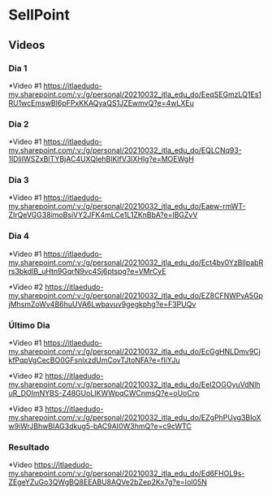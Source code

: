 # SellPoint
## Videos

### Dia 1

*Video #1
https://itlaedudo-my.sharepoint.com/:v:/g/personal/20210032_itla_edu_do/EeqSEGmzLQ1Es1RU1wcEmswBI6pFPxKKAQyaQS1JZEwmvQ?e=4wLXEu 

### Dia 2

*Video #1
https://itlaedudo-my.sharepoint.com/:v:/g/personal/20210032_itla_edu_do/EQLCNq93-1lDliIWSZxBITYBjAC4UXQIehBlKIfV3lXHlg?e=MOEWgH

### Dia 3

*Video #1
https://itlaedudo-my.sharepoint.com/:v:/g/personal/20210032_itla_edu_do/Eaew-rmWT-ZIrQeVGG38imoBsiVY2JFK4mLCe1L1ZKnBbA?e=lBGZvV

### Dia 4

*Video #1
https://itlaedudo-my.sharepoint.com/:v:/g/personal/20210032_itla_edu_do/Ect4by0YzBlIpabRrs3bkdIB_uHtn9GqrN9vc4Sj6ptspg?e=VMrCyE

*Video #2
https://itlaedudo-my.sharepoint.com/:v:/g/personal/20210032_itla_edu_do/EZ8CFNWPvA5GpjMhsmZoWv4B6huUVA6Lwbavuv9gegkphg?e=F3PUQv

### Último Dia 

*Video #1
https://itlaedudo-my.sharepoint.com/:v:/g/personal/20210032_itla_edu_do/EcGgHNLDmv9CjkfPqpVgCecBO0GFsnlxzdUmCovTJtoNFA?e=fIiYJu

*Video #2
https://itlaedudo-my.sharepoint.com/:v:/g/personal/20210032_itla_edu_do/Eel2OGOyuVdNlhuR_DOImNYBS-Z48GUoLIKWWpqCWCnmsQ?e=oUoCrp

*Video #3
https://itlaedudo-my.sharepoint.com/:v:/g/personal/20210032_itla_edu_do/EZgPhPUvg3BIoXw9iWrJBhwBIAG3dkug5-bAC9AI0W3hmQ?e=c9cWTC

### Resultado

*Video
https://itlaedudo-my.sharepoint.com/:v:/g/personal/20210032_itla_edu_do/Ed6FHOL9s-ZEgeYZuGo3QWgBQ8EEABU8AQVe2bZep2Kx7g?e=Iol05N
